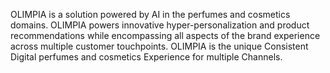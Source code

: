 OLIMPIA is a solution powered by AI in the perfumes and cosmetics domains. OLIMPIA powers innovative hyper-personalization and product recommendations while encompassing all aspects of the brand experience across multiple customer touchpoints.
OLIMPIA is the unique Consistent Digital perfumes and cosmetics Experience for multiple Channels.
